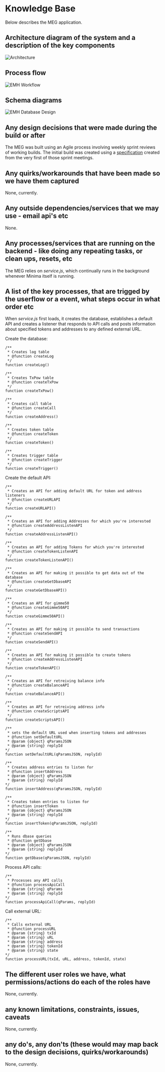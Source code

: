 # Knowledge Base

Below describes the MEG application.

## Architecture diagram of the system and a description of the key components

![Architecture](./images/flow.png)

## Process flow

![EMH Workflow](./images/flow.png)

## Schema diagrams

![EMH Database Design](./images/dbase.png)

## Any design decisions that were made during the build or after

The MEG was built using an Agile process involving weekly sprint reviews of working builds. The initial build was created using a [specification](./specification.md) created from the very first of those sprint meetings.

## Any quirks/workarounds that have been made so we have them captured

None, currently.

## Any outside dependencies/services that we may use - email api's etc

None.

## Any processes/services that are running on the backend - like doing any repeating tasks, or clean ups, resets, etc

The MEG relies on _service.js_, which continually runs in the background whenever Minima itself is running.

## A list of the key processes, that are trigged by the userflow or a event, what steps occur in what order etc

When _service.js_ first loads, it creates the database, establishes a default API and creates a listener that responds to API calls and posts information about specified tokens and addresses to any defined external URL.

Create the database:

```
/**
 * Creates log table
 * @function createLog
 */
function createLog()

/**
 * Creates TxPow table
 * @function createTxPow
 */
function createTxPow()

/**
 * Creates call table
 * @function createCall
 */
function createAddress()

/**
 * Creates token table
 * @function createToken
 */
function createToken()

/**
 * Creates trigger table
 * @function createTrigger
 */
function createTrigger()
```

Create the default API:

```
/**
 * Creates an API for adding default URL for token and address listeners
 * @function createURLAPI
 */
function createURLAPI()

/**
 * Creates an API for adding Addresses for which you're interested
 * @function createAddressListenAPI
 */
function createAddressListenAPI()

/**
 * Creates an API for adding Tokens for which you're interested
 * @function createTokenListenAPI
 */
function createTokenListenAPI()

/**
 * Creates an API for making it possible to get data out of the database
 * @function createGetDbaseAPI
 */
function createGetDbaseAPI()

/**
 * Creates an API for gimme50
 * @function createGimme50API
 */
function createGimme50API()

/**
 * Creates an API for making it possible to send transactions
 * @function createSendAPI
 */
function createSendAPI()

/**
 * Creates an API for making it possible to create tokens
 * @function createAddressListenAPI
 */
function createTokenAPI()

/**
 * Creates an API for retreiving balance info
 * @function createBalanceAPI
 */
function createBalanceAPI()

/**
 * Creates an API for retreiving address info
 * @function createScriptsAPI
 */
function createScriptsAPI()

/**
 * sets the default URL used when inserting tokens and addresses
 * @function setDefaultURL
 * @param {object} qParamsJSON
 * @param {string} replyId
*/
function setDefaultURL(qParamsJSON, replyId)

/**
 * Creates address entries to listen for
 * @function insertAddress
 * @param {object} qParamsJSON
 * @param {string} replyId
*/
function insertAddress(qParamsJSON, replyId)

/**
 * Creates token entries to listen for
 * @function insertToken
 * @param {object} qParamsJSON
 * @param {string} replyId
*/
function insertToken(qParamsJSON, replyId)

/**
 * Runs dbase queries
 * @function getDbase
 * @param {object} qParamsJSON
 * @param {string} replyId
*/
function getDbase(qParamsJSON, replyId)
```

Process API calls:

```
/**
 * Processes any API calls
 * @function processApiCall
 * @param {string} qParams
 * @param {string} replyId
*/
function processApiCall(qParams, replyId)
```

Call external URL:

```
/**
 * Calls external URL
 * @function processURL
 * @param {string} txId
 * @param {string} uRL
 * @param {string} address
 * @param {string} tokenId
 * @param {string} state
*/
function processURL(txId, uRL, address, tokenId, state)
```

## The different user roles we have, what permissions/actions do each of the roles have

None, currently.

## any known limitations, constraints, issues, caveats

None, currently.

## any do's, any don'ts (these would may map back to the design decisions, quirks/workarounds)

None, currently.

